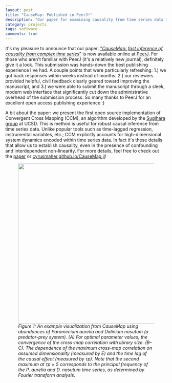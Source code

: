 ```yaml
---
layout: post
title: "CauseMap: Published in PeerJ!"
description: "Our paper for examining causality from time series data is now online."
category: projects
tags: software
comments: true
---
```


It's my pleasure to announce that our paper, ["_CauseMap: fast inference of causality from complex time series_"](https://peerj.com/articles/824/) is now available online at [PeerJ](https://peerj.com/). For those who aren't familiar with PeerJ (it's a relatively new journal), definitely give it a look. This submission was hands-down the best publishing experience I've had. A couple points that were particularly refreshing: 1.) we got back responses within weeks instead of months. 2.) our reviewers provided helpful, civil feedback clearly geared toward improving the manuscript, and 3.) we were able to submit the manuscript through a sleek, modern web interface that significantly cut down the administrative overhead of the submission process. So many thanks to PeerJ for an excellent open access publishing experience :)

A bit about the paper: we present the first open source implementation of Convergent Cross Mapping (CCM), an algorithm developed by the [Sugihara group](http://scrippsscholars.ucsd.edu/gsugihara) at UCSD. This is method is useful for robust causal inference from time series data. Unlike popular tools such as time-lagged regression, instrumental variables, etc.; CCM explicitly accounts for high-dimensional system dynamics encoded within time series data. In fact it's these details that allow us to establish causality, even in the presence of confounding and interdependent non-linearity. For more details, feel free to check out the [paper](https://peerj.com/articles/824/) or [cyrusmaher.github.io/CauseMap.jl](cyrusmaher.github.io/CauseMap.jl)!

<figure align="center">
    <img src="{{ site.url }}/images/CauseMap_fit.jpg"  WIDTH="500" BORDER="0" ALIGN="middle" > 
    <figcaption align="left"><i>Figure 1: An example visualization from CauseMap using abundances of Paramecium aurelia and Didinium nasutum (a predator-prey system). (A) For optimal parameter values, the convergence of the cross-map correlation with library size. (B–C). The dependence of the maximum cross-map correlation on assumed dimensionality (measured by E) and the time lag of the causal effect (measured by τp). Note that the second maximum at τp = 5 corresponds to the principal frequency of the P. aurelia and D. nasutum time series, as determined by Fourier transform analysis.</i></figcaption>
</figure>